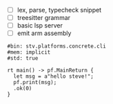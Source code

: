 - [ ] lex, parse, typecheck snippet
- [ ] treesitter grammar
- [ ] basic lsp server
- [ ] emit arm assembly

```stv
#bin: stv.platforms.concrete.cli
#mem: implicit
#std: true

rt main() -> pf.MainReturn {
  let msg = a"hello steve!";
  pf.print(msg);
  .ok(0)
}
```
